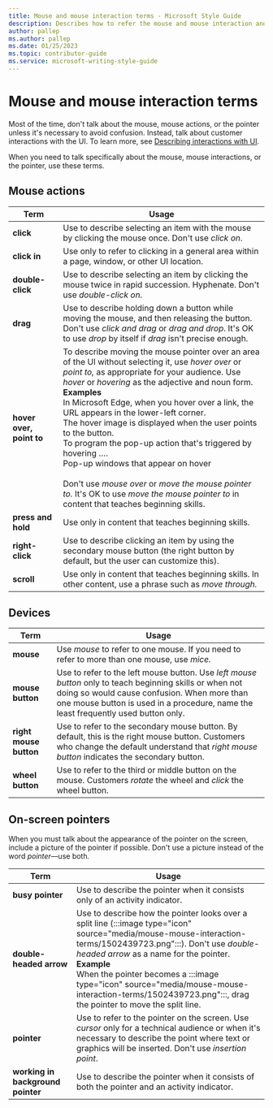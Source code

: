```yaml
---
title: Mouse and mouse interaction terms - Microsoft Style Guide
description: Describes how to refer the mouse and mouse interaction and provides a table that outlines the usage of various mouse-related terms.
author: pallep
ms.author: pallep
ms.date: 01/25/2023
ms.topic: contributor-guide
ms.service: microsoft-writing-style-guide
---
```


# Mouse and mouse interaction terms

Most
of the time, don't talk about the mouse, mouse actions, or the pointer
unless it's necessary to avoid confusion. Instead, talk about
customer interactions with the UI. To learn more, see [Describing interactions with UI](~/procedures-instructions/describing-interactions-with-ui.md).

When you need to talk specifically about the mouse, mouse interactions, or the pointer, use these terms.

## Mouse actions

|      **Term**      |                                                                                                  **Usage**                                                                                                  |
|--------------------|-------------------------------------------------------------------------------------------------------------------------------------------------------------------------------------------------------------|
|     **click**      |                                                     Use to describe selecting an item with the mouse by clicking the mouse once. Don't use *click on*.                                                      |
|    **click in**    |                                                        Use only to refer to clicking in a general area within a page, window, or other UI location.                                                         |
|  **double-click**  |                                         Use to describe selecting an item by clicking the mouse twice in rapid succession. Hyphenate. Don't use *double-click on*.                                          |
|      **drag**      | Use to describe holding down a button while moving the mouse, and then releasing the button. Don't use *click and drag* or *drag and drop*. It's OK to use *drop* by itself if *drag* isn't precise enough. |
|    **hover over, point to**    |    To describe moving the mouse pointer over an area of the UI without selecting it, use *hover over* or *point to,* as appropriate for your audience. Use *hover* or *hovering* as the adjective and noun form.<br />**Examples**<br > In Microsoft Edge, when you hover over a link, the URL appears in the lower-left corner. <br />The hover image is displayed when the user points to the button. <br />To program the pop-up action that's triggered by hovering …. <br />Pop-up windows that appear on hover <br /><br />Don't use *mouse over* or *move the mouse pointer to.* It's OK to use *move the mouse pointer to* in content that teaches beginning skills.                       |
| **press and hold** |                                                                             Use only in content that teaches beginning skills.                                                                              |
|  **right-click**   |                                    Use to describe clicking an item by using the secondary mouse button (the right button by default, but the user can customize this).                                     |
|  **scroll**   |                                    Use only in content that teaches beginning skills. In other content, use a phrase such as *move through.*                                     |

## Devices

|        **Term**        |                                                                                                                   **Usage**                                                                                                                   |
|------------------------|-----------------------------------------------------------------------------------------------------------------------------------------------------------------------------------------------------------------------------------------------|
|       **mouse**        |                                               Use *mouse* to refer to one mouse. If you need to refer to more than one mouse, use *mice.*                                                 |
|    **mouse button**    | Use to refer to the left mouse button. Use *left mouse button* only to teach beginning skills or when not doing so would cause confusion. When more than one mouse button is used in a procedure, name the least frequently used button only. |
| **right mouse button** |                         Use to refer to the secondary mouse button. By default, this is the right mouse button. Customers who change the default understand that *right mouse button* indicates the secondary button.                         |
|    **wheel button**    |                                                              Use to refer to the third or middle button on the mouse. Customers *rotate* the wheel and *click* the wheel button.                                                              |

## On-screen pointers

When you
must talk about the appearance of the pointer on the screen, include
a picture of the pointer if possible. Don't use a picture instead
of the word *pointer*—use both<em>.</em>

|**Term**|**Usage**|
|---|---|
|**busy pointer**|Use to describe the pointer when it consists only of an activity indicator.|
|**double-headed arrow**|Use to describe how the pointer looks over a split line (:::image type="icon" source="media/mouse-mouse-interaction-terms/1502439723.png":::). Don't use *double-headed arrow* as a name for the pointer. <br />**Example**<br />When the pointer becomes a :::image type="icon" source="media/mouse-mouse-interaction-terms/1502439723.png":::, drag the pointer to move the split line.|
|**pointer**|Use to refer to the pointer on the screen. Use *cursor* only for a technical audience or when it's necessary to describe the point where text or graphics will be inserted. Don't use *insertion point*.|
|**working in background pointer**|Use to describe the pointer when it consists of both the pointer and an activity indicator.|
